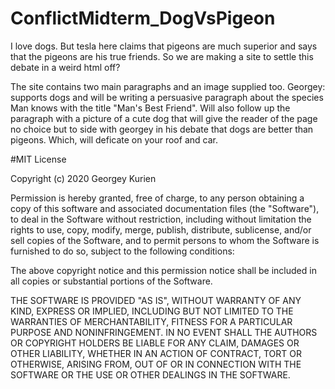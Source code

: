 # ConflictMidterm_DogVsPigeon
I love dogs. But tesla here claims that pigeons are much superior and says that the pigeons are his true friends. So we are making a site to settle this debate in a weird html off?

The site contains two main paragraphs and an image supplied too.
Georgey: supports dogs and will be writing a persuasive paragraph about the species Man knows with the title "Man's Best Friend". Will also follow up the paragraph with a picture of a cute dog that will give the reader of the page no choice but to side with georgey in his debate that dogs are better than pigeons. Which, will deficate on your roof and car.

#MIT License

Copyright (c) 2020 Georgey Kurien

Permission is hereby granted, free of charge, to any person obtaining a copy of this software and associated documentation files (the "Software"), to deal in the Software without restriction, including without limitation the rights to use, copy, modify, merge, publish, distribute, sublicense, and/or sell copies of the Software, and to permit persons to whom the Software is furnished to do so, subject to the following conditions:

The above copyright notice and this permission notice shall be included in all copies or substantial portions of the Software.

THE SOFTWARE IS PROVIDED "AS IS", WITHOUT WARRANTY OF ANY KIND, EXPRESS OR IMPLIED, INCLUDING BUT NOT LIMITED TO THE WARRANTIES OF MERCHANTABILITY, FITNESS FOR A PARTICULAR PURPOSE AND NONINFRINGEMENT. IN NO EVENT SHALL THE AUTHORS OR COPYRIGHT HOLDERS BE LIABLE FOR ANY CLAIM, DAMAGES OR OTHER LIABILITY, WHETHER IN AN ACTION OF CONTRACT, TORT OR OTHERWISE, ARISING FROM, OUT OF OR IN CONNECTION WITH THE SOFTWARE OR THE USE OR OTHER DEALINGS IN THE SOFTWARE.
